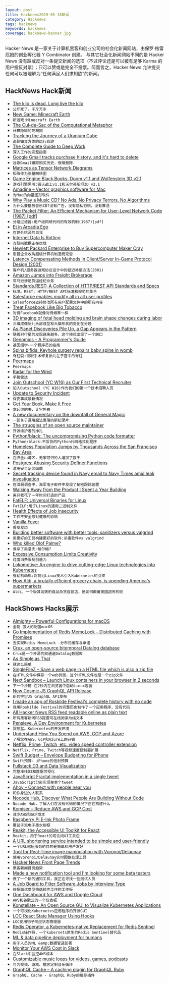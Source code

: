```yaml
---
layout: post
title: Hacknews2019-05-18新闻
category: Hacknews
tags: hacknews
keywords: hacknews
coverage: hacknews-banner.jpg
---
```


Hacker News 是一家关于计算机黑客和创业公司的社会化新闻网站，由保罗·格雷厄姆的创业孵化器 Y Combinator 创建。
与其它社会化新闻网站不同的是 Hacker News 没有踩或反对一条提交新闻的选项（不过评论还是可以被有足够 Karma 的用户投反对票）；只可以赞或是完全不投票。简而言之，Hacker News 允许提交任何可以被理解为“任何满足人们求知欲”的新闻。

## HackNews Hack新闻


- [The kilo is dead. Long live the kilo](https://news.mit.edu/2019/kilo-standard-change-0516)
- `公斤死了。千斤万岁`
- [New Game: Minecraft Earth](https://www.minecraft.net/en-us/article/new-game--minecraft-earth#)
- `新游戏:Minecraft Earth`
- [The Cul-de-Sac of the Computational Metaphor](https://www.edge.org/conversation/rodney_a_brooks-the-cul-de-sac-of-the-computational-metaphor)
- `计算隐喻的死胡同`
- [Tracking the Journey of a Uranium Cube](https://physicstoday.scitation.org/doi/10.1063/PT.3.4202)
- `追踪铀立方体的运行轨迹`
- [The Complete Guide to Deep Work](https://doist.com/blog/complete-guide-to-deep-work/)
- `深入工作的完整指南`
- [Google Gmail tracks purchase history, and it&#39;s hard to delete](https://www.cnbc.com/2019/05/17/google-gmail-tracks-purchase-history-how-to-delete-it.html)
- `谷歌Gmail跟踪购买历史，很难删除`
- [Matrices as Tensor Network Diagrams](https://www.math3ma.com/blog/matrices-as-tensor-network-diagrams)
- `矩阵作为张量网络图`
- [Game Engine Black Books: Doom v1.1 and Wolfenstein 3D v2.1](http://fabiensanglard.net/gebb/index.html)
- `游戏引擎黑书:毁灭战士v1.1和沃尔芬斯坦3D v2.1`
- [Amadine – Vector graphics software for Mac](https://amadine.com)
- `为Mac的向量图形软件`
- [Why Play a Music CD? No Ads, No Privacy Terrors, No Algorithms](https://www.nytimes.com/2019/05/15/technology/personaltech/music-streaming-cd.html)
- `为什么要播放音乐CD?没有广告，没有隐私恐惧，没有算法`
- [The Packet Filter: An Efficient Mechanism for User-Level Network Code (1987) [pdf]](https://www.hpl.hp.com/techreports/Compaq-DEC/WRL-87-2.pdf)
- `分组过滤器:用户级网络代码的有效机制(1987)[pdf]`
- [Et in Arcadia Ego](https://www.theparisreview.org/blog/2019/05/15/et-in-arcadia-ego/)
- `在世外桃源的自我`
- [Internet Data Is Rotting](http://theconversation.com/your-internet-data-is-rotting-115891)
- `互联网数据正在腐烂`
- [Hewlett Packard Enterprise to Buy Supercomputer Maker Cray](https://www.reuters.com/article/us-cray-m-a-hpe/hewlett-packard-enterprise-to-buy-supercomputer-maker-cray-in-1-30-billion-deal-idUSKCN1SN1CN)
- `惠普企业收购超级计算机制造商克雷`
- [Latency Compensating Methods in Client/Server In-Game Protocol Design (2001)](https://developer.valvesoftware.com/wiki/Latency_Compensating_Methods_in_Client/Server_In-game_Protocol_Design_and_Optimization)
- `客户机/服务器游戏协议设计中的延迟补偿方法(2001)`
- [Amazon Jumps into Freight Brokerage](https://www.ttnews.com/articles/amazon-jumps-freight-brokerage)
- `亚马逊涉足货运经纪业务`
- [Standards.REST: A Collection of HTTP/REST API Standards and Specs](http://standards.rest/)
- `标准。REST: HTTP/REST API标准和规范的集合`
- [Salesforce enables modify all in all user profiles](https://www.reddit.com/r/salesforce/comments/bpq336/salesforce_enables_modify_all_in_all_user_profiles/)
- `Salesforce支持修改所有用户配置文件中的所有内容`
- [Treat Facebook Like Big Tobacco](https://www.bloomberg.com/opinion/articles/2019-05-17/regulate-facebook-like-big-tobacco-not-like-a-phone-company)
- `对待Facebook就像对待烟草一样`
- [3D imaging of fetal head molding and brain shape changes during labor](https://journals.plos.org/plosone/article?id=10.1371/journal.pone.0215721)
- `三维成像胎儿头部成型和大脑形状的变化在分娩`
- [As Planet Discoveries Pile Up, a Gap Appears in the Pattern](https://www.quantamagazine.org/as-planet-discoveries-pile-up-a-gap-appears-in-the-pattern-20190516/)
- `随着对行星的发现越来越多，这个模式出现了一个缺口`
- [Genomics – A Programmer&#39;s Guide](https://gist.github.com/andy-thomason/f304850bdf20d2cd2ecbb042d81b5e54)
- `基因组学-一个程序员的指南`
- [Spina bifida: Keyhole surgery repairs baby spine in womb](https://www.bbc.co.uk/news/health-48253477)
- `脊柱裂:锁眼手术修复胎儿在子宫中的脊柱`
- [Peermaps](https://peermaps.org/)
- `Peermaps`
- [Radar for the Wrist](https://spectrum.ieee.org/tech-talk/consumer-electronics/gadgets/radar-for-your-wrist)
- `手腕雷达`
- [Join Outschool (YC W16) as Our First Technical Recruiter](https://jobs.lever.co/outschool/c8dfd1b4-14c2-4552-800c-6673bfdf018e)
- `加入Outschool (YC W16)作为我们的第一个技术招聘人员`
- [Update to Security Incident](https://stackoverflow.blog/2019/05/17/update-to-security-incident-may-17-2019/)
- `保安事故最新情况`
- [Get Your Book, Make It Free](http://www.realtimerendering.com/blog/get-your-book-make-it-free/)
- `拿起你的书，让它免费`
- [A new documentary on the downfall of General Magic](https://hyperallergic.com/500449/general-magic-documentary-smartphone-apple-silicon-valley/)
- `一部关于通用魔法衰落的新纪录片`
- [The struggles of an open source maintainer](http://antirez.com/news/129)
- `开源维护者的挣扎`
- [Python/black: The uncompromising Python code formatter](https://github.com/python/black)
- `Python/black:不妥协的Python代码格式化程序`
- [Homeless Population Jumps by Thousands Across the San Francisco Bay Area](https://www.latimes.com/local/lanow/la-me-ln-northern-california-homeless-count-20190517-story.html)
- `在旧金山湾区，无家可归的人增加了数千`
- [Postgres: Abusing Security Definer Functions](https://www.cybertec-postgresql.com/en/abusing-security-definer-functions/)
- `滥用安全定义函数`
- [Secret tracking device found in Navy email to Navy Times amid leak investigation](https://www.militarytimes.com/2019/05/17/secret-tracking-device-found-in-navy-email-to-navy-times-amid-leak-investigation-raises-legal-ethical-questions/)
- `在泄漏调查中，海军电子邮件中发现了秘密跟踪装置`
- [Walking Away from the Product I Spent a Year Building](https://www.derrickreimer.com/essays/2019/05/17/im-walking-away-from-the-product-i-spent-a-year-building.html)
- `离开我花了一年时间打造的产品`
- [FatELF: Universal Binaries for Linux](https://icculus.org/fatelf/)
- `FatELF:用于Linux的通用二进制文件`
- [Health Effects of Job Insecurity](https://wol.iza.org/articles/health-effects-of-job-insecurity/long)
- `工作不安全感对健康的影响`
- [Vanilla Fever](https://www.1843magazine.com/features/vanilla-fever)
- `香草发烧`
- [Building better software with better tools: sanitizers versus valgrind](https://lemire.me/blog/2019/05/16/building-better-software-with-better-tools-sanitizers-versus-valgrind/)
- `用更好的工具构建更好的软件:杀毒软件vs valgrind`
- [Who killed Olof Palme?](https://www.theguardian.com/news/2019/may/16/olof-palme-sweden-prime-minister-unsolved-murder-new-evidence)
- `谁杀了奥洛夫·帕尔梅?`
- [Excessive Consumption Limits Creativity](https://medium.com/the-mission/why-excessive-consumption-limits-your-creativity-6e925dd66daa)
- `过度消费限制创造力`
- [Lokomotive: An engine to drive cutting-edge Linux technologies into Kubernetes](https://kinvolk.io/blog/2019/05/driving-kubernetes-forward-with-lokomotive/)
- `有动机动机:将前沿Linux技术引入Kubernetes的引擎`
- [How Aldi, a brutally efficient grocery chain, is upending America&#39;s supermarkets](https://edition.cnn.com/interactive/2019/05/business/aldi-walmart-low-food-prices/index.html)
- `Aldi，一个极其高效的食品杂货连锁店，是如何颠覆美国超市的呢`


## HackShows Hacks展示

- [ Almighty – Powerful Configurations for macOS](https://news.ycombinator.com/item?id=19922578)
- `全能-强大的配置macOS`
- [ Go Implementation of Redis MemoLock – Distributed Caching with Promises](https://github.com/kristoff-it/redis-memolock/tree/master/go)
- `去实现Redis MemoLock -分布式缓存与承诺`
- [ Crux, an open-source bitemporal Datalog database](https://juxt.pro/blog/posts/introducing-crux.html)
- `Crux是一个开源的双通道Datalog数据库`
- [ As Simple as That](http://lambdaway.free.fr/lambdaspeech/?view=kiss)
- `就这么简单`
- [ SingleFileZ – Save a web page in a HTML file which is also a zip file](https://github.com/gildas-lormeau/SingleFileZ)
- `在HTML文件中保存一个web页面，这个HTML文件也是一个zip文件`
- [ Next Sandbox – Launch Linux containers in your browser in 2 seconds](https://next.tech/sandbox/for-devs)
- `下一个沙箱—在2秒内在浏览器中启动Linux容器`
- [ New Cosmic JS GraphQL API Release](https://cosmicjs.com/changelog/new-graphql-api-release)
- `新的宇宙JS GraphQL API发布`
- [ I made an app of Roskilde Festival&#39;s complete history with no code](https://roskilde.glideapp.io)
- `我用Roskilde Festival的完整历史制作了一个应用程序，没有代码`
- [ All Hacker News RSS feed readable online as plain text](https://m.simplepie.org/?feed=http%3A%2F%2Ffeed.informer.com%2Fdigests%2FWCPITNOQHQ%2Ffeeder.rss)
- `所有黑客新闻RSS提要可在线阅读为纯文本`
- [ Pensieve. A Dev Environment for Kubernetes](https://github.com/felipellrocha/pensieve)
- `冥想盆。Kubernetes的开发环境`
- [ Understand How You Spend on AWS, GCP and Azure](https://github.com/mlabouardy/komiser#4)
- `了解您在AWS、GCP和Azure上的开销`
- [ Netflix, Prime, Twitch, etc. video speed controller extension](https://chrome.google.com/webstore/detail/speedify-video-speed-cont/pldkddbkbcedophgedaeofceedjcaehl?authuser=1)
- `Netflix、Prime、Twitch等视频速度控制器扩展`
- [ Swift Budget – Envelope Budgeting for iPhone](https://budget.cash/)
- `Swift预算- iPhone的信封预算`
- [ Fullstack D3 and Data Visualization](https://www.fullstack.io/fullstack-d3)
- `完整堆栈D3和数据可视化`
- [ JavaScript Fractal implementation in a single tweet](https://twitter.com/asyncanup/status/1128435192199139329)
- `JavaScript分形实现在单个tweet`
- [ Ahoy – Connect with people near you](https://ahoy.fm)
- `和你身边的人联系`
- [ Nocode Hub, Discover What People Are Building Without Code](https://www.nocodehub.com/)
- `Nocode Hub，了解人们在没有代码的情况下正在构建什么`
- [ Komiser – Reduce AWS and GCP Cost](https://github.com/mlabouardy/komiser#1)
- `减少AWS和GCP成本`
- [ Raspberry Pi E-Ink Photo Frame](https://www.youtube.com/watch?v=z0sHtZqs8Go&amp;feature=youtu.be)
- `覆盆子派电子墨水相框`
- [ Reakit, the Accessible UI Toolkit for React](https://reakit.io)
- `Reakit，用于React的可访问UI工具包`
- [ A URL shortening service intended to be simple and user-friendly](https://news.ycombinator.com/item?id=19937458)
- `一个URL缩短服务的目的是简单和用户友好`
- [ Tool for Real-Time image manipulation with Voronoi/Delaunay](https://github.com/MauriceGit/Voronoi_Image_Manipulation)
- `使用Voronoi/Delaunay实时图像处理工具`
- [ Hacker News Front Page Trends](https://toddwschneider.com/dashboards/hacker-news-trends/)
- `黑客新闻首页趋势`
- [ Made a new notification tool and I&#39;m looking for some beta testers](https://notify17.net)
- `做了一个新的通知工具，我正在寻找一些测试人员`
- [ A Job Board to Filter Software Jobs by Interview Type](https://softwarejobs.xyz)
- `根据面试类型筛选软件工作的工作板`
- [ One Dashboard for AWS and Google Cloud](https://github.com/mlabouardy/komiser#2)
- `AWS和谷歌云的一个仪表板`
- [ Konstellate – An Open Source GUI to Visualize Kubernetes Applications](https://github.com/containership/konstellate)
- `一个可视化Kubernetes应用程序的开源GUI`
- [ LOC React State Manager Using Hooks](https://gist.github.com/jakoblorz/6126582685f93bbe2313e2775a4b233f)
- `LOC使用钩子响应状态管理器`
- [ Redis Operator, a Kubernetes-native Replacement for Redis Sentinel](https://github.com/amaizfinance/redis-operator)
- `Redis操作符，一个kubernets原生的Redis Sentinel替代品`
- [ ML &amp; data pipeline deployment for humans](https://www.omegaml.io/)
- `用于人员的ML &amp;数据管道部署`
- [ Monitor Your AWS Cost in Slack](https://cloudforecast.io/slack.html)
- `在Slack中监控AWS成本`
- [ Customizable music loops for videos, games, podcasts](https://studio.awsm.st/)
- `可为视频、游戏、播客定制音乐循环`
- [ GraphQL Cache – A caching plugin for GraphQL Ruby](https://github.com/stackshareio/graphql-cache)
- `GraphQL Cache - GraphQL Ruby的缓存插件`


